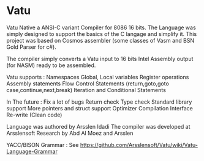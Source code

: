 # Vatu
Vatu Native a ANSI-C variant Compiler for 8086 16 bits.
The Language was simply designed to support the basics of the C langage and simplify it.
This project was based on Cosmos assembler (some classes of Vasm and BSN Gold Parser for c#).

The compiler simply converts a Vatu input to 16 bits Intel Assembly output (for NASM) ready to be
assembled.

Vatu supports :
Namespaces
Global, Local variables
Register operations
Assembly statements
Flow Control Statements (return,goto,goto case,continue,next,break)
Iteration and Conditional Statements

In The future : 
Fix a lot of bugs
Return check
Type check
Standard library support
More pointers and struct support
Optimizer
Compilation Interface
Re-write (Clean code)

Language was authored by Arsslen Idadi
The compiler was developed at Arsslensoft Research by Abd Al Moez and Arsslen

YACC/BISON Grammar :
  See https://github.com/Arsslensoft/Vatu/wiki/Vatu-Language-Grammar
